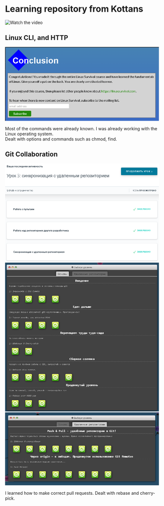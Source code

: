# Learning repository from Kottans
![Watch the video](https://i.gifer.com/origin/c7/c73c15b7856fba07f5ba4ab134baf15b.webp)
## Linux CLI, and HTTP
![Linux Test](task_linux_cli/LinuxConclusion.png)

Most of the commands were already known. I was already working with the Linux operating system. \
Dealt with options and commands such as chmod, find.
## Git Collaboration
![Linux Test](task_git_collaboration/UdacityGitCourse.png)
![Linux Test](task_git_collaboration/LearnGitBranchCourse1.png)
![Linux Test](task_git_collaboration/LearnGitBranchCourse2.png)

I learned how to make correct pull requests. Dealt with rebase and cherry-pick.